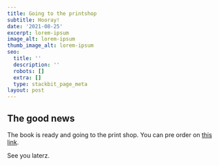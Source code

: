```yaml
---
title: Going to the printshop
subtitle: Hooray!
date: '2021-08-25'
excerpt: lorem-ipsum
image_alt: lorem-ipsum
thumb_image_alt: lorem-ipsum
seo:
  title: ''
  description: ''
  robots: []
  extra: []
  type: stackbit_page_meta
layout: post
---
```

## The good news

The book is ready and going to the print shop. You can pre order on [this link](http://example.com/pre-order).

See you laterz.
